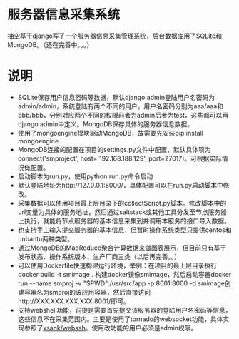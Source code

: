 服务器信息采集系统
====
抽空基于django写了一个服务器信息采集管理系统，后台数据库用了SQLite和MongoDB。（还在完善中。。。）

说明
===========
* SQLite保存用户信息密码等数据，默认django admin登陆用户名密码为admin/admin，系统登陆有两个不同的用户，用户名密码分别为aaa/aaa和bbb/bbb，分别对应两个不同的权限前者为admin后者为test，这些都可以再django admin中定义。MongoDB保存具体的服务器信息数据。
* 使用了mongoengine模块驱动MongoDB，故需要先安装pip install mongoengine
* MongoDB连接的配置在项目的settings.py文件中配置，默认具体项为connect('smproject', host='192.168.188.129', port=27017)。可根据实际情况做配置。
* 启动脚本为run.py，使用python run.py命令启动
* 默认登陆地址为http://127.0.0.1:8000/，具体配置可以在run.py启动脚本中修改。
* 采集数据可以使用项目最上层目录下的collectScript.py脚本。修改脚本中的url变量为具体的服务地址，然后通过saltstack或其他工具分发至节点服务器上执行，就能将节点服务器的基本信息采集到并调用本服务的接口导入数据。
* 也支持手工输入提交服务器的基本信息，但暂时操作系统类型只提供centos和unbantu两种类型。
* 通过MongoDB的MapReduce聚合计算数据来做图表展示，但目前只有基于发布状态、操作系统版本、生产厂商三类（以后再完善。。）
* 可以使用Dockerfile快速构建运行环境，举例：在项目的最上层目录执行 docker build -t smimage . 构建docker镜像smimage，然后启动容器docker run --name smproj -v "$PWD":/usr/src/app -p 8001:8000 -d smimage创建容器名为smproj的该应用容器，然后直接访问http://XXX.XXX.XXX.XXX:8001/即可。
* 支持webshell功能，前提是需要首先提交该服务器的登陆用户名密码等信息，这些信息不在采集范围内。主要是使用了tornado的websocket功能，具体实现参照了[xsank/webssh](https://github.com/xsank/webssh)。使用改功能的用户必须是admin权限。
